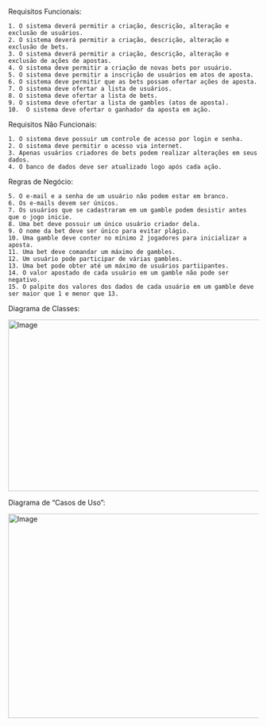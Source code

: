 Requisitos Funcionais: 

    1. O sistema deverá permitir a criação, descrição, alteração e exclusão de usuários.
    2. O sistema deverá permitir a criação, descrição, alteração e exclusão de bets.
    3. O sistema deverá permitir a criação, descrição, alteração e exclusão de ações de apostas.
    4. O sistema deve permitir a criação de novas bets por usuário.
    5. O sistema deve permitir a inscrição de usuários em atos de aposta.
    6. O sistema deve permitir que as bets possam ofertar ações de aposta.
    7. O sistema deve ofertar a lista de usuários.
    8. O sistema deve ofertar a lista de bets.
    9. O sistema deve ofertar a lista de gambles (atos de aposta).
    10.  O sistema deve ofertar o ganhador da aposta em ação.

Requisitos Não Funcionais:

    1. O sistema deve possuir um controle de acesso por login e senha.
    2. O sistema deve permitir o acesso via internet.
    3. Apenas usuários criadores de bets podem realizar alterações em seus dados.
    4. O banco de dados deve ser atualizado logo após cada ação.

Regras de Negócio:
       
    5. O e-mail e a senha de um usuário não podem estar em branco.
    6. Os e-mails devem ser únicos.
    7. Os usuários que se cadastraram em um gamble podem desistir antes que o jogo inicie.
    8. Uma bet deve possuir um único usuário criador dela.
    9. O nome da bet deve ser único para evitar plágio.
    10. Uma gamble deve conter no mínimo 2 jogadores para inicializar a aposta.
    11. Uma bet deve comandar um máximo de gambles.
    12. Um usuário pode participar de várias gambles.
    13. Uma bet pode obter até um máximo de usuários partiipantes.
    14. O valor apostado de cada usuário em um gamble não pode ser negativo.
    15. O palpite dos valores dos dados de cada usuário em um gamble deve ser maior que 1 e menor que 13. 
    
Diagrama de Classes:

<img width="561" height="345" alt="Image" src="https://github.com/user-attachments/assets/2e96bcb6-1b26-4881-b5a5-3d6a5b2d7606" />

Diagrama de “Casos de Uso”: 

<img width="1074" height="411" alt="Image" src="https://github.com/user-attachments/assets/19670d7b-c451-44d2-8bea-d9655f564fd5" />
